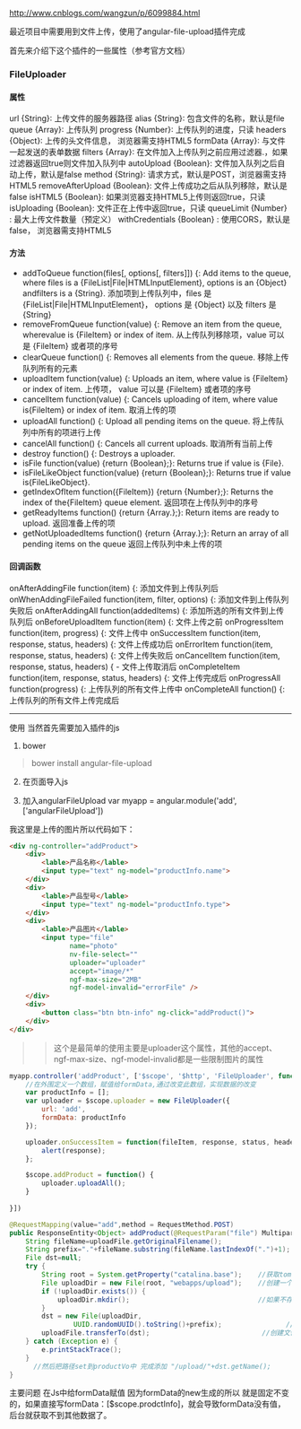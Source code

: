 http://www.cnblogs.com/wangzun/p/6099884.html

最近项目中需要用到文件上传，使用了angular-file-upload插件完成

首先来介绍下这个插件的一些属性（参考官方文档）

### FileUploader
#### 属性

url {String}: 上传文件的服务器路径
alias {String}:  包含文件的名称，默认是file
queue {Array}: 上传队列
progress {Number}: 上传队列的进度，只读
headers {Object}: 上传的头文件信息， 浏览器需支持HTML5
formData {Array}: 与文件一起发送的表单数据
filters {Array}: 在文件加入上传队列之前应用过滤器.，如果过滤器返回true则文件加入队列中
autoUpload {Boolean}: 文件加入队列之后自动上传，默认是false
method {String}: 请求方式，默认是POST，浏览器需支持HTML5
removeAfterUpload {Boolean}: 文件上传成功之后从队列移除，默认是false
isHTML5 {Boolean}: 如果浏览器支持HTML5上传则返回true，只读
isUploading {Boolean}: 文件正在上传中返回true，只读
queueLimit {Number} : 最大上传文件数量（预定义）
withCredentials {Boolean} : 使用CORS，默认是false， 浏览器需支持HTML5

#### 方法

* addToQueue function(files[, options[, filters]]) {: Add items to the queue, where files is a {FileList|File|HTMLInputElement}, options is an {Object} andfilters is a {String}.  添加项到上传队列中，files 是 {FileList|File|HTMLInputElement}， options 是 {Object} 以及 filters 是 {String}
* removeFromQueue function(value) {: Remove an item from the queue, wherevalue is {FileItem} or index of item.  从上传队列移除项，value 可以是 {FileItem} 或者项的序号
* clearQueue function() {: Removes all elements from the queue.  移除上传队列所有的元素
* uploadItem function(value) {: Uploads an item, where value is {FileItem} or index of item.  上传项， value 可以是 {FileItem} 或者项的序号
* cancelItem function(value) {: Cancels uploading of item, where value is{FileItem} or index of item.  取消上传的项
* uploadAll function() {: Upload all pending items on the queue.  将上传队列中所有的项进行上传
* cancelAll function() {: Cancels all current uploads.  取消所有当前上传
* destroy function() {: Destroys a uploader. 
* isFile function(value) {return {Boolean};}: Returns true if value is {File}. 
* isFileLikeObject function(value) {return {Boolean};}: Returns true if value is{FileLikeObject}.
* getIndexOfItem function({FileItem}) {return {Number};}: Returns the index of the{FileItem} queue element.  返回项在上传队列中的序号
* getReadyItems function() {return {Array.<FileItems>};}: Return items are ready to upload.  返回准备上传的项
* getNotUploadedItems function() {return {Array.<FileItems>};}: Return an array of all pending items on the queue  返回上传队列中未上传的项

#### 回调函数

onAfterAddingFile function(item) {: 添加文件到上传队列后
onWhenAddingFileFailed function(item, filter, options) {: 添加文件到上传队列失败后
onAfterAddingAll function(addedItems) {: 添加所选的所有文件到上传队列后
onBeforeUploadItem function(item) {: 文件上传之前
onProgressItem function(item, progress) {: 文件上传中
onSuccessItem function(item, response, status, headers) {: 文件上传成功后
onErrorItem function(item, response, status, headers) {: 文件上传失败后
onCancelItem function(item, response, status, headers) { - 文件上传取消后
onCompleteItem function(item, response, status, headers) {: 文件上传完成后
onProgressAll function(progress) {: 上传队列的所有文件上传中
onCompleteAll function() {: 上传队列的所有文件上传完成后

***
使用
当然首先需要加入插件的js

1. bower
> bower install angular-file-upload

2. 在页面导入js
<script src="bower_components/angular-file-upload/dist/angular-file-upload.min.js"></script>

3. 加入angularFileUpload
var myapp = angular.module('add',['angularFileUpload'])
 
我这里是上传的图片所以代码如下：
```HTML
<div ng-controller="addProduct">
	<div>
		<lable>产品名称</lable>
		<input type="text" ng-model="productInfo.name">
	</div>
	<div>
		<lable>产品型号</lable>
		<input type="text" ng-model="productInfo.type">
	</div>
	<div>
		<lable>产品图片</lable>
		<input type="file" 
			   name="photo" 
			   nv-file-select=""  
			   uploader="uploader" 
			   accept="image/*" 
			   ngf-max-size="2MB" 
			   ngf-model-invalid="errorFile" />
	</div>
	<div>
		<button class="btn btn-info" ng-click="addProduct()">
	</div>
</div>
```

>> 这个是最简单的使用主要是uploader这个属性，其他的accept、ngf-max-size、ngf-model-invalid都是一些限制图片的属性

```JavaScript
myapp.controller('addProduct', ['$scope', '$http', 'FileUploader', function($scope, $http, FileUploader) {
	//在外围定义一个数组，赋值给formData,通过改变此数组，实现数据的改变
	var productInfo = [];
	var uploader = $scope.uploader = new FileUploader({
		url: 'add',
		formData: productInfo
	});

	uploader.onSuccessItem = function(fileItem, response, status, headers) {
		alert(response);
	};

	$scope.addProduct = function() {
		uploader.uploadAll();
	}
	
}])
```
 
```Java
@RequestMapping(value="add",method = RequestMethod.POST)
public ResponseEntity<Object> addProduct(@RequestParam("file") MultipartFile uploadFiles,ProductVo productVo) {
    String fileName=uploadFile.getOriginalFilename();
    String prefix="."+fileName.substring(fileName.lastIndexOf(".")+1);
    File dst=null;
    try {
        String root = System.getProperty("catalina.base");    //获取tomcat根路径
        File uploadDir = new File(root, "webapps/upload");    //创建一个指向tomcat/webapps/upload目录的对象
        if (!uploadDir.exists()) {
            uploadDir.mkdir();                                //如果不存在则创建upload目录
        }
        dst = new File(uploadDir, 
                UUID.randomUUID().toString()+prefix);                //创建一个指向upload目录下的文件对象，文件名随机生成    
        uploadFile.transferTo(dst);                            //创建文件并将上传文件复制过去
    } catch (Exception e) {
        e.printStackTrace();
    }
      //然后把路径set到productVo中 完成添加 "/upload/"+dst.getName();
}
```

主要问题
在Js中给formData赋值 因为formData的new生成的所以 就是固定不变的，如果直接写formData：[$scope.prodctInfo]，就会导致formData没有值，后台就获取不到其他数据了。
